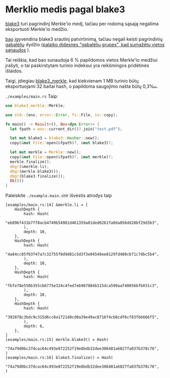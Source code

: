# Merklio medis pagal blake3

[blake3](https://github.com/BLAKE3-team/BLAKE3) turi pagrindinį Merkle'io medį, tačiau per rodomą sąsają negalima eksportuoti Merkle'io medžio.

[bao](https://github.com/oconnor663/bao) įgyvendina blake3 srautinį patvirtinimą, tačiau negali keisti pagrindinių [gabalėlių](https://github.com/oconnor663/bao/issues/34) dydžio [(palaiko didesnes "gabalėlių grupes", kad sumažėtų vietos sąnaudos](https://github.com/oconnor663/bao/issues/34) ).

Tai reiškia, kad bao sunaudoja 6 % papildomos vietos Merkle'io medžiui įrašyti, o tai paskirstytam turinio indeksui yra reikšmingos pridėtinės išlaidos.

Taigi, įdiegiau [blake3_merkle](https://github.com/rmw-lib/blake3_merkle), kad kiekvienam 1 MB turinio būtų eksportuojami 32 baitai hash, o papildoma saugojimo našta būtų 0,3‱.

`./examples/main.rs` Taip:

```rust
use blake3_merkle::Merkle;

use std::{env, error::Error, fs::File, io::copy};

fn main() -> Result<(), Box<dyn Error>> {
  let fpath = env::current_dir()?.join("test.pdf");

  let mut blake3 = blake3::Hasher::new();
  copy(&mut File::open(&fpath)?, &mut blake3)?;

  let mut merkle = Merkle::new();
  copy(&mut File::open(&fpath)?, &mut merkle)?;
  merkle.finalize();
  dbg!(&merkle.li);
  dbg!(merkle.blake3());
  dbg!(blake3.finalize());
  Ok(())
}
```

Paleiskite `./example.main.sh`ir išvestis atrodys taip

```
[examples/main.rs:14] &merkle.li = [
    HashDepth {
        hash: Hash(
            "eb896f431b7ff8acb4749b54981d461359a01ded0261fa0da856dd28bf29d3b3",
        ),
        depth: 10,
    },
    HashDepth {
        hash: Hash(
            "4a84cc85f03f47a7c32755f8d9d81c5d3f3e04548ee8129fd480cb71c7dbc5b4",
        ),
        depth: 10,
    },
    HashDepth {
        hash: Hash(
            "fbfe78e550b355cb6775e324c4fed7eb987084b115dca599aaf40056bfb031c3",
        ),
        depth: 10,
    },
    HashDepth {
        hash: Hash(
            "392878c3bdc9c315d6cc8a1721d8cd0a39e49ac8716f4cb8cdf6cf83fbb666f5",
        ),
        depth: 6,
    },
]
[examples/main.rs:15] merkle.blake3() = Hash(
    "74a79d0bc37dcac64c493e872252f19e8bdb32dee306481a6827fa037b378c76",
)
[examples/main.rs:16] blake3.finalize() = Hash(
    "74a79d0bc37dcac64c493e872252f19e8bdb32dee306481a6827fa037b378c76",
)
```